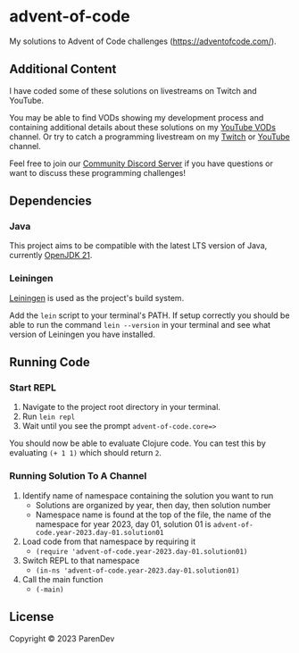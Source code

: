 # advent-of-code

My solutions to Advent of Code challenges (https://adventofcode.com/).

## Additional Content

I have coded some of these solutions on livestreams on Twitch and YouTube.

You may be able to find VODs showing my development process and containing additional details about these solutions on my [YouTube VODs](https://youtube.com/@ParenDevStreams) channel.
Or try to catch a programming livestream on my [Twitch](https://www.twitch.tv/parendev) or [YouTube](https://www.youtube.com/@ParenDev) channel.

Feel free to join our [Community Discord Server](https://discord.gg/5ceguV2JEh) if you have questions or want to discuss these programming challenges!

## Dependencies

### Java

This project aims to be compatible with the latest LTS version of Java, currently [OpenJDK 21](https://jdk.java.net/21/).

### Leiningen

[Leiningen](https://leiningen.org/) is used as the project's build system.

Add the `lein` script to your terminal's PATH.
If setup correctly you should be able to run the command `lein --version` in your terminal and see what version of Leiningen you have installed.

## Running Code

### Start REPL

1. Navigate to the project root directory in your terminal.
2. Run `lein repl`
3. Wait until you see the prompt `advent-of-code.core=> `

You should now be able to evaluate Clojure code.
You can test this by evaluating `(+ 1 1)` which should return `2`.

### Running Solution To A Channel

1. Identify name of namespace containing the solution you want to run
    * Solutions are organized by year, then day, then solution number
    * Namespace name is found at the top of the file, the name of the namespace for year 2023, day 01, solution 01 is `advent-of-code.year-2023.day-01.solution01`
2. Load code from that namespace by requiring it
    * `(require 'advent-of-code.year-2023.day-01.solution01)`
3. Switch REPL to that namespace
    * `(in-ns 'advent-of-code.year-2023.day-01.solution01)`
4. Call the main function
    * `(-main)`

## License

Copyright © 2023 ParenDev
